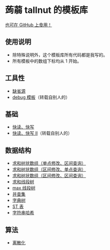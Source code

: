 # 蒟蒻 tallnut 的模板库
[也可在 GitHub 上食用！](https://github.com/tallnutliu/Template-Library)
## 使用说明
- 除特殊说明外，这个模板库所有代码都是我写的。
- 所有模板中的数组下标均从 $1$ 开始。
## 工具性
- [缺省源](https://www.luogu.com.cn/paste/mjwx0lsh)
- [debug 模板](https://www.luogu.com.cn/paste/rgz7u2pi)（转载自别人的）
## 基础
- [快读、快写](https://www.luogu.com.cn/paste/hcbnuvqz)
- [快读、快写 Ⅱ](https://www.luogu.com.cn/paste/14zr5v2y)（转载自别人的）
## 数据结构
- [求和树状数组（单点修改、区间查询）](https://www.luogu.com.cn/paste/isier696)
- [求和树状数组（区间修改、单点查询）](https://www.luogu.com.cn/paste/dcpoj1kh)
- [求和树状数组（区间修改、区间查询）](https://www.luogu.com.cn/paste/cj13feem)
- [求和线段树](https://www.luogu.com.cn/paste/3mu1j7pz)
- [max 线段树](https://www.luogu.com.cn/paste/jqlde1l6)
- [并查集](https://www.luogu.com.cn/paste/g68l6yob)
- [字典树](https://www.luogu.com.cn/paste/wgf179yz)
- [ST 表](https://www.luogu.com.cn/paste/b4f5kl99)
- [字符串哈希](https://www.luogu.com.cn/paste/amg3wv5q)
## 算法
- [离散化](https://www.luogu.com.cn/paste/ey7brn5m)
